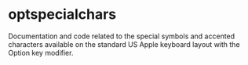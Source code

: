 # optspecialchars
Documentation and code related to the special symbols and accented characters available on the standard US Apple keyboard layout with the Option key modifier.
